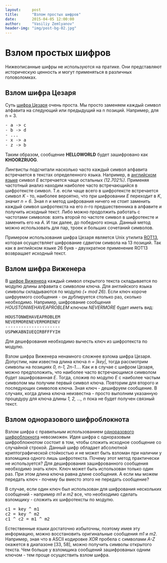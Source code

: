 ```yaml
---
layout:     post
title:      "Взлом простых шифров"
date:       2015-04-05 12:00:00
author:     "Vasiliy Zemlyanov"
header-img: "img/post-bg-02.jpg"
---
```


# Взлом простых шифров

Нижеописанные шифры не используются на пратике. Они представляют историческую ценность и могут применяться в различных головоломках.

## Взлом шифра Цезаря

Суть [шифра Цезаря](https://ru.wikipedia.org/wiki/Шифр_Цезаря "Шифр Цезаря") очень проста. Мы просто заменяем каждый символ алфавита на следующий или предыдущий на n позиций. Например, для n = 3.

<pre>
- a -> c  
- b -> d  
- ...  
- x -> a  
- z -> b  
</pre>

Таким образом, сообщение **HELLOWORLD** будет зашифровано как **KHOORZRUOG**.

Лингвисты подсчитали насколько часто каждый символ алфавита встречается в текстах определенного языка. Например, в [английском языке](http://en.wikipedia.org/wiki/Letter_frequency "Letter frequency") символ *E* встречается чаще остальных *(12.702%)*. Применяя частотный анализ находим наиболее часто встречающийся в шифротексте символ. Т.е. если чаще всего в шифротексте встречается символ *K* - то, наиболее вероятно, что при шифровании *E* переходит в *K*, значит *n = 6*.
Зная *n* и метод шифрования ничего не стоит заменить каждый символ шифротекста на его *n*-го предшественника в алфавите и получить исходный текст.
Либо можно продолжить работать с частотами символов: взять второй по частоте символ в шифротексте и заменить его на *A*. И так далее, до победного конца.
Данный метод можно использовать для пар, троек и больших сочетаний символов.

Примером использования шифра Цезаря является Unix утилита [ROT13](https://ru.wikipedia.org/wiki/ROT13 "ROT13"), которая осуществляет шифрование сдвигом символа на 13 позиций. Так как в английском языке 26 букв - двухкратное применение ROT13 возвращает исходный текст.

## Взлом шифра Виженера

В [шифре Виженера](https://ru.wikipedia.org/wiki/Шифр_Виженера "Шифр Виженера") каждый символ открытого текста складывается по модулю длины алфавита с символом ключа. Для английского языка символы складываются по модулю *(+ mod 26)*. Если ключ короче шифруемого сообщения - он дублируется столько раз, сколько необходимо. Например, шифрование сообщения *HOUSTONWEHAVEAPROBLEM* ключом *NEVERMORE* будет иметь вид:

<pre>
HOUSTONWEHAVEAPROBLEM
NEVERMORENEVERMORENEV
---------------------
USPWKABNIUEQIRBFFFYIH
</pre>

Для дешефрования необходимо вычесть ключ из шифротекста по модулю.

Взлом шифра Виженера ненамного сложнее взлома шифра Цезаря.
Допустим, нам известна длина ключа *n = |key|*, тогда рассмотрим символы на позициях *0, n-1, 2n-1...*. Как и в случае с шифром Цезаря, можно предположить, что наиболее часто встречающимся символом будет зашифрованная *E*. Тогда, сложив по модулю *E* с наиболее частым символом мы получим первый символ ключа. Повторим для второго и последующих символов ключа. Зная ключ - дешифруем сообщение.
В случаях, когда длина ключа неизвестна - просто выполним указанную процедуру для ключа длины *1, 2, ..., n* пока не будет получен связный текст.

## Взлом одноразового шифроблокнота

Взлом шифра с правильным использованием [одноразового шифроблокнота](https://ru.wikipedia.org/wiki/Шифр_Вернама "Одноразовый шифроблокнот") невозможен. Идея шифра с одноразовым шифроблокнотом состоит в том, чтобы сложить исходное сообщение со случайной строкой. Данный шифр обладает абсолютной криптографической стойкостью и не может быть взломан при наличии у взломщика одного лишь шифротекста.
Почему этот метод практически не используется?
Для дешифрования зашифрованного сообщения необходимо знать ключ. Ключ может быть использован только один раз. При этом длина ключа равна длине сообщения.
А если мы можем передать ключ - почему бы вместо этого не передать сообщение?

В случае, если один ключ был использован для шифрования нескольких сообщений - например *m1* и *m2* все, что необходимо сделать взломщику - сложить их шифротексты по модулю.

<pre>
c1 = key ^ m1
c2 = key ^ m2
c1 ^ c2 = m1 ^ m2
</pre>

Естественные языки достаточно избыточны, поэтому имея эту информацию, можно восстановить оригинальные сообщения *m1* и *m2*. Например, зная что в ASCII кодировке *XOR* пробела с символами *A-Z* окажется в диапазоне [33, 58], можно получить символы открытого текста. Чем больше у взломщика сообщений зашифрованых одним ключом - тем проще осуществить взлом шифра.

